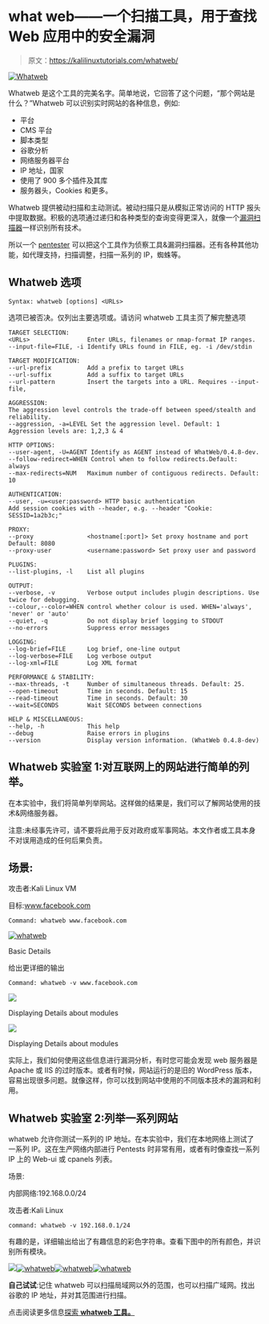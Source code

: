 # what web——一个扫描工具，用于查找 Web 应用中的安全漏洞

> 原文：<https://kalilinuxtutorials.com/whatweb/>

[![Whatweb](img//ae91875278cf004c8106588ecdef067c.png "Whatweb")](https://blogger.googleusercontent.com/img/b/R29vZ2xl/AVvXsEjp2CaE_9XajgnRTmvdPAKbuXsSKBr5oKK2Pmf1rD0B1tjS0i7VqD_uOWgWzQbnZzTA-A55GVAagGwDWkcKSWsK-lAAn75Iqa54Ywu02fiU80ClCM106cv4qGiy2wY6avNaYTFaOKTHIWFKhdoae467qtNv1FQ_rGtArTDDx8yFH7mmofG_J81ig10Y/s728/whatweb.webp)

Whatweb 是这个工具的完美名字。简单地说，它回答了这个问题，“那个网站是什么？”Whatweb 可以识别实时网站的各种信息，例如:

*   平台
*   CMS 平台
*   脚本类型
*   谷歌分析
*   网络服务器平台
*   IP 地址，国家
*   使用了 900 多个插件及其库
*   服务器头，Cookies 和更多。

Whatweb 提供被动扫描和主动测试。被动扫描只是从模拟正常访问的 HTTP 报头中提取数据。积极的选项通过递归和各种类型的查询变得更深入，就像一个[漏洞扫描器](https://gbhackers.com/best-vulnerability-scanner/)一样识别所有技术。

所以一个 [pentester](https://cybersecuritynews.com/retesting/) 可以把这个工具作为侦察工具&漏洞扫描器。还有各种其他功能，如代理支持，扫描调整，扫描一系列的 IP，蜘蛛等。

## **Whatweb** 选项

```
Syntax: whatweb [options] <URLs>
```

选项已被否决。仅列出主要选项或。请访问 whatweb 工具主页了解完整选项

```
TARGET SELECTION:
<URLs>                Enter URLs, filenames or nmap-format IP ranges.
--input-file=FILE, -i Identify URLs found in FILE, eg. -i /dev/stdin

TARGET MODIFICATION:
--url-prefix          Add a prefix to target URLs
--url-suffix          Add a suffix to target URLs
--url-pattern         Insert the targets into a URL. Requires --input-file,

AGGRESSION:
The aggression level controls the trade-off between speed/stealth and reliability.
--aggression, -a=LEVEL Set the aggression level. Default: 1
Aggression levels are: 1,2,3 & 4

HTTP OPTIONS:
--user-agent, -U=AGENT Identify as AGENT instead of WhatWeb/0.4.8-dev.
--follow-redirect=WHEN Control when to follow redirects.Default: always
--max-redirects=NUM   Maximum number of contiguous redirects. Default: 10

AUTHENTICATION:
--user, -u=<user:password> HTTP basic authentication
Add session cookies with --header, e.g. --header "Cookie: SESSID=1a2b3c;"

PROXY:
--proxy               <hostname[:port]> Set proxy hostname and port Default: 8080
--proxy-user          <username:password> Set proxy user and password

PLUGINS:
--list-plugins, -l    List all plugins

OUTPUT:
--verbose, -v         Verbose output includes plugin descriptions. Use twice for debugging.
--colour,--color=WHEN control whether colour is used. WHEN='always', 'never' or 'auto'
--quiet, -q           Do not display brief logging to STDOUT
--no-errors           Suppress error messages

LOGGING:
--log-brief=FILE      Log brief, one-line output
--log-verbose=FILE    Log verbose output
--log-xml=FILE        Log XML format

PERFORMANCE & STABILITY:
--max-threads, -t     Number of simultaneous threads. Default: 25.
--open-timeout        Time in seconds. Default: 15
--read-timeout        Time in seconds. Default: 30
--wait=SECONDS        Wait SECONDS between connections

HELP & MISCELLANEOUS:
--help, -h            This help
--debug               Raise errors in plugins
--version             Display version information. (WhatWeb 0.4.8-dev)

```

## **Whatweb 实验室 1:对互联网上的网站进行简单的列举。**

在本实验中，我们将简单列举网站。这样做的结果是，我们可以了解网站使用的技术&网络服务器。

注意:未经事先许可，请不要将此用于反对政府或军事网站。本文作者或工具本身不对误用造成的任何后果负责。

## **场景:**

攻击者:Kali Linux VM

目标:www.facebook.com

```
Command: whatweb www.facebook.com
```

[![whatweb](img//12c60aef79ac9d832f41b2e686f84931.png)](http://kalilinuxtutorials.com/wa/whatweb/attachment/whatweb1/#main)

Basic Details

给出更详细的输出

```
Command: whatweb -v www.facebook.com
```

[![](img//8480af18bc27212078d5091d1e66894c.png)](http://kalilinuxtutorials.com/wa/whatweb/attachment/whatweb2/#main)

Displaying Details about modules

[![](img//4aab81ac8066839ff253a8c6e0d86656.png)](http://kalilinuxtutorials.com/wa/whatweb/attachment/whatweb3/#main)

Displaying Details about modules

实际上，我们如何使用这些信息进行漏洞分析，有时您可能会发现 web 服务器是 Apache 或 IIS 的过时版本。或者有时候，网站运行的是旧的 WordPress 版本，容易出现很多问题。就像这样，你可以找到网站中使用的不同版本技术的漏洞和利用。

## **Whatweb 实验室 2:列举一系列网站**

whatweb 允许你测试一系列的 IP 地址。在本实验中，我们在本地网络上测试了一系列 IP。这在生产网络内部进行 Pentests 时非常有用，或者有时像查找一系列 IP 上的 Web-ui 或 cpanels 列表。

场景:

内部网络:192.168.0.0/24

攻击者:Kali Linux

```
command: whatweb -v 192.168.0.1/24
```

有趣的是，详细输出给出了有趣信息的彩色字符串。查看下图中的所有颜色，并识别所有模块。

[![](img//26d73e48965a0d7fc760f3aba8f0d274.png)](http://kalilinuxtutorials.com/wa/whatweb/attachment/whatweb4/#main)[![whatweb](img//13d9c03a3d7103a466575cbc46b08fc7.png)](http://kalilinuxtutorials.com/wa/whatweb/attachment/whatweb5/#main)[![whatweb](img//b5b8ba5f64da7f9f2e0f8b9d5b6b280c.png)](http://kalilinuxtutorials.com/wa/whatweb/attachment/whatweb6/#main)[![whatweb](img//ee23d3d986ac2da384259a4adcae0de5.png)](http://kalilinuxtutorials.com/wa/whatweb/attachment/whatweb7/#main)

**自己试试**:记住 whatweb 可以扫描局域网以外的范围，也可以扫描广域网。找出谷歌的 IP 地址，并对其范围进行扫描。

点击阅读更多信息[探索 **whatweb 工具。**](http://www.morningstarsecurity.com/research/whatweb)